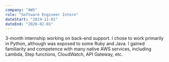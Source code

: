 ```yaml
---
company: "AWS"
role: "Software Engineer Intern"
dateStart: "2019-11-01"
dateEnd: "2020-02-01"
---
```


3-month internship working on back-end support. I chose to work primarily in Python, although was exposed to some Ruby
and Java. I gained familiarity and competence with many native AWS services, including Lambda, Step functions,
CloudWatch, API Gateway, etc.
